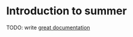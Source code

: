 # Introduction to summer

TODO: write [great documentation](http://jacobian.org/writing/what-to-write/)
